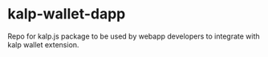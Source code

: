 # kalp-wallet-dapp
Repo for kalp.js package to be used by webapp developers to integrate with kalp wallet extension.
